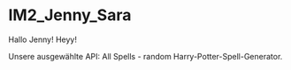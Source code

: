 # IM2_Jenny_Sara
Hallo Jenny!
Heyy!

Unsere ausgewählte API: 
All Spells - random Harry-Potter-Spell-Generator.